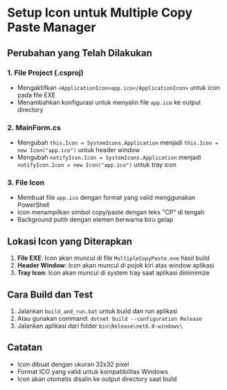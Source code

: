 # Setup Icon untuk Multiple Copy Paste Manager

## Perubahan yang Telah Dilakukan

### 1. File Project (.csproj)
- Mengaktifkan `<ApplicationIcon>app.ico</ApplicationIcon>` untuk icon pada file EXE
- Menambahkan konfigurasi untuk menyalin file `app.ico` ke output directory

### 2. MainForm.cs
- Mengubah `this.Icon = SystemIcons.Application` menjadi `this.Icon = new Icon("app.ico")` untuk header window
- Mengubah `notifyIcon.Icon = SystemIcons.Application` menjadi `notifyIcon.Icon = new Icon("app.ico")` untuk tray icon

### 3. File Icon
- Membuat file `app.ico` dengan format yang valid menggunakan PowerShell
- Icon menampilkan simbol copy/paste dengan teks "CP" di tengah
- Background putih dengan elemen berwarna biru gelap

## Lokasi Icon yang Diterapkan

1. **File EXE**: Icon akan muncul di file `MultipleCopyPaste.exe` hasil build
2. **Header Window**: Icon akan muncul di pojok kiri atas window aplikasi
3. **Tray Icon**: Icon akan muncul di system tray saat aplikasi diminimize

## Cara Build dan Test

1. Jalankan `build_and_run.bat` untuk build dan run aplikasi
2. Atau gunakan command: `dotnet build --configuration Release`
3. Jalankan aplikasi dari folder `bin\Release\net6.0-windows\`

## Catatan

- Icon dibuat dengan ukuran 32x32 pixel
- Format ICO yang valid untuk kompatibilitas Windows
- Icon akan otomatis disalin ke output directory saat build 